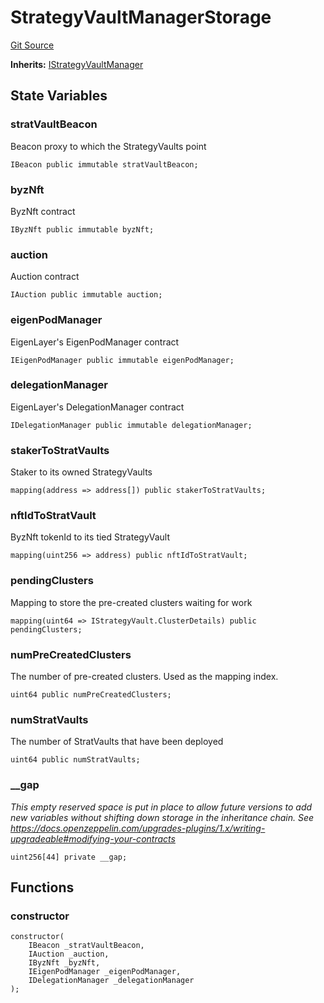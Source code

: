 # StrategyVaultManagerStorage
[Git Source](https://github.com/Byzantine-Finance/byzantine-contracts/blob/80b6cda4622c51c2217311610eeb15b655b99e2c/src/core/StrategyVaultManagerStorage.sol)

**Inherits:**
[IStrategyVaultManager](/src/interfaces/IStrategyVaultManager.sol/interface.IStrategyVaultManager.md)


## State Variables
### stratVaultBeacon
Beacon proxy to which the StrategyVaults point


```solidity
IBeacon public immutable stratVaultBeacon;
```


### byzNft
ByzNft contract


```solidity
IByzNft public immutable byzNft;
```


### auction
Auction contract


```solidity
IAuction public immutable auction;
```


### eigenPodManager
EigenLayer's EigenPodManager contract


```solidity
IEigenPodManager public immutable eigenPodManager;
```


### delegationManager
EigenLayer's DelegationManager contract


```solidity
IDelegationManager public immutable delegationManager;
```


### stakerToStratVaults
Staker to its owned StrategyVaults


```solidity
mapping(address => address[]) public stakerToStratVaults;
```


### nftIdToStratVault
ByzNft tokenId to its tied StrategyVault


```solidity
mapping(uint256 => address) public nftIdToStratVault;
```


### pendingClusters
Mapping to store the pre-created clusters waiting for work


```solidity
mapping(uint64 => IStrategyVault.ClusterDetails) public pendingClusters;
```


### numPreCreatedClusters
The number of pre-created clusters. Used as the mapping index.


```solidity
uint64 public numPreCreatedClusters;
```


### numStratVaults
The number of StratVaults that have been deployed


```solidity
uint64 public numStratVaults;
```


### __gap
*This empty reserved space is put in place to allow future versions to add new
variables without shifting down storage in the inheritance chain.
See https://docs.openzeppelin.com/upgrades-plugins/1.x/writing-upgradeable#modifying-your-contracts*


```solidity
uint256[44] private __gap;
```


## Functions
### constructor


```solidity
constructor(
    IBeacon _stratVaultBeacon,
    IAuction _auction,
    IByzNft _byzNft,
    IEigenPodManager _eigenPodManager,
    IDelegationManager _delegationManager
);
```


